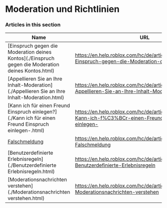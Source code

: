 # Moderation und Richtlinien  
### Articles in this section
Name|URL
-|-
[Einspruch gegen die Moderation deines Kontos](./Einspruch gegen die Moderation deines Kontos.html) |https://en.help.roblox.com/hc/de/articles/360000245263-Einspruch-gegen-die-Moderation-deines-Kontos
[Appellieren Sie an Ihre Inhalt-Moderation](./Appellieren Sie an Ihre Inhalt-Moderation.html) |https://en.help.roblox.com/hc/de/articles/360000272703-Appellieren-Sie-an-Ihre-Inhalt-Moderation
[Kann ich für einen Freund Einspruch einlegen?](./Kann ich für einen Freund Einspruch einlegen-.html) |https://en.help.roblox.com/hc/de/articles/360000240183-Kann-ich-f%C3%BCr-einen-Freund-Einspruch-einlegen-
[Falschmeldung](./Falschmeldung.html) |https://en.help.roblox.com/hc/de/articles/203312470-Falschmeldung
[Benutzerdefinierte Erlebnisregeln](./Benutzerdefinierte Erlebnisregeln.html) |https://en.help.roblox.com/hc/de/articles/203312500-Benutzerdefinierte-Erlebnisregeln
[Moderationsnachrichten verstehen](./Moderationsnachrichten verstehen.html) |https://en.help.roblox.com/hc/de/articles/360020870412-Moderationsnachrichten-verstehen